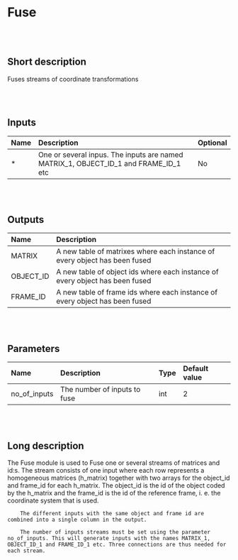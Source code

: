 # Fuse


<br><br>
## Short description

Fuses streams of coordinate transformations

<br><br>

## Inputs

|Name|Description|Optional|
|:----|:-----------|:-------|
|*|One or several inpus. The inputs are named MATRIX_1, OBJECT_ID_1 and FRAME_ID_1 etc|No|

<br><br>

## Outputs

|Name|Description|
|:----|:-----------|
|MATRIX|A new table of matrixes where each instance of every object has been fused|
|OBJECT_ID|A new table of object ids where each instance of every object has been fused|
|FRAME_ID|A new table of frame ids where each instance of every object has been fused|

<br><br>

## Parameters

|Name|Description|Type|Default value|
|:----|:-----------|:----|:-------------|
|no_of_inputs|The number of inputs to fuse|int|2|

<br><br>
## Long description
The Fuse module is used to Fuse one or several streams of matrices and id:s. The stream consists of one input where each row represents a homogeneous matrices (h_matrix) together with two arrays for the object_id and frame_id for each h_matrix. The object_id is the id of the object coded by the h_matrix and the frame_id is the id of the reference frame, i. e. the coordinate system that is used.

        The different inputs with the same object and frame id are combined into a single column in the output.

        The number of inputs streams must be set using the parameter no_of_inputs. This will generate inputs with the names MATRIX_1, OBJECT_ID_1 and FRAME_ID_1 etc. Three connections are thus needed for each stream.